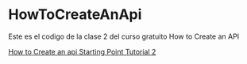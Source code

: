 # HowToCreateAnApi

<p>
Este es el codigo de la clase 2 del curso gratuito How to Create an API
</p>

<a href="https://www.youtube.com/watch?v=t2RL8Uo_x88&list=PL1LVVostAtTDg_96Fr4st7DDefDesW0ss&index=2">How to Create an api Starting Point Tutorial 2</a>